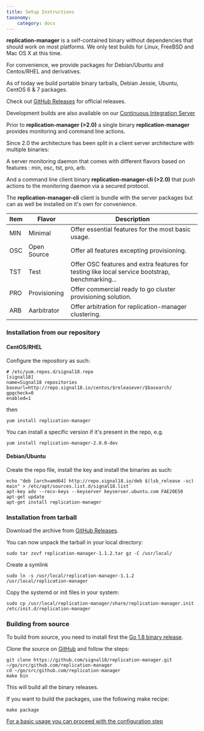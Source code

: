 ```yaml
---
title: Setup Instructions
taxonomy:
    category: docs
---
```


**replication-manager** is a self-contained binary without dependencies that should work on most platforms. We only test builds for Linux, FreeBSD and Mac OS X at this time.

For convenience, we provide packages for Debian/Ubuntu and Centos/RHEL and derivatives.

As of today we build portable binary tarballs, Debian Jessie, Ubuntu, CentOS 6 & 7 packages.

Check out [GitHub Releases](https://github.com/signal18/replication-manager/releases) for official releases.

Development builds are also available on our [Continuous Integration Server](http://ci.signal18.io/mrm/builds/)

Prior to  **replication-manager (>2.0)** a single binary **replication-manager** provides monitoring and command line actions.  

Since 2.0 the architecture has been split in a client server architecture with multiple binaries:

A server monitoring daemon that comes with different flavors based on features : min, osc, tst, pro, arb.

And a command line client binary **replication-manager-cli (>2.0)** that push actions to the monitoring daemon via a secured protocol.    

The  **replication-manager-cli** client is bundle with the server packages but can as well be installed on it's own for convenience.   

| Item | Flavor       | Description |
| ---- | ------       | ----------- |
| MIN  | Minimal     | Offer essential features for the most basic usage. |
| OSC  | Open Source  | Offer all features excepting provisioning. |
| TST  | Test         | Offer OSC features and extra features for testing like local service bootstrap, benchmarking... |
| PRO  | Provisioning | Offer commercial ready to go cluster provisioning solution. |   
| ARB  | Aarbitrator  | Offer arbitration for replication-manager clustering. |

### Installation from our repository

#### CentOS/RHEL

Configure the repository as such:

```
# /etc/yum.repos.d/signal18.repo
[signal18]
name=Signal18 repositories
baseurl=http://repo.signal18.io/centos/$releasever/$basearch/
gpgcheck=0
enabled=1
```
then

`yum install replication-manager`

You can install a specific version if it's present in the repo, e.g.

`yum install replication-manager-2.0.0-dev`

#### Debian/Ubuntu

Create the repo file, install the key and install the binaries as such:

```
echo "deb [arch=amd64] http://repo.signal18.io/deb $(lsb_release -sc) main" > /etc/apt/sources.list.d/signal18.list`
apt-key adv --recv-keys --keyserver keyserver.ubuntu.com FAE20E50
apt-get update
apt-get install replication-manager
```

### Installation from tarball

Download the archive from [GitHub Releases](https://github.com/signal18/replication-manager/releases).

You can now unpack the tarball in your local directory:

`sudo tar zxvf replication-manager-1.1.2.tar gz -C /usr/local/`

Create a symlink

`sudo ln -s /usr/local/replication-manager-1.1.2 /usr/local/replication-manager`

Copy the systemd or init files in your system:

`sudo cp /usr/local/replication-manager/share/replication-manager.init /etc/init.d/replication-manager`

### Building from source

To build from source, you need to install first the [Go 1.8 binary release](https://golang.org/dl/).

Clone the source on [GitHub](https://github.com/signal18/replication-manager) and follow the steps:
```
git clone https://github.com/signal18/replication-manager.git ~/go/src/github.com/replication-manager
cd ~/go/src/github.com/replication-manager
make bin
```

This will build all the binary releases.

If you want to build the packages, use the following make recipe:
```
make package
```

[For a basic usage you can proceed with the configuration step](/installation/configuration)
